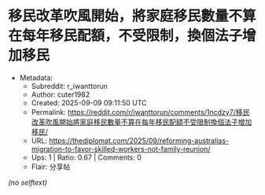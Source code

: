 # 移民改革吹風開始，將家庭移民數量不算在每年移民配額，不受限制，換個法子增加移民

- Metadata:
  - Subreddit: r_iwanttorun
  - Author: cuter1982
  - Created: 2025-09-09 09:11:50 UTC
  - Permalink: https://reddit.com/r/iwanttorun/comments/1ncdzy7/移民改革吹風開始將家庭移民數量不算在每年移民配額不受限制換個法子增加移民/
  - URL: https://thediplomat.com/2025/09/reforming-australias-migration-to-favor-skilled-workers-not-family-reunion/
  - Ups: 1 | Ratio: 0.67 | Comments: 0
  - Flair: 分享帖

_(no selftext)_
